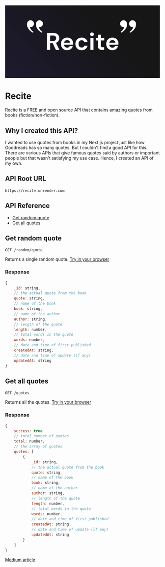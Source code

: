 ![Recite cover with a black gradient background and two quote icons](./images/recite-v1.png)

# Recite

Recite is a FREE and open source API that contains amazing quotes from books (fiction/non-fiction).

## Why I created this API?

I wanted to use quotes from books in my Next.js project just like how Goodreads has so many quotes. But I couldn't find a good API for this. There are various APIs that give famous quotes said by authors or important people but that wasn't satisfying my use case. Hence, I created an API of my own. 

## API Root URL

```
https://recite.onrender.com
```

## API Reference

- [Get random quote](#get-random-quote)
- [Get all quotes](#get-all-quotes)

## Get random quote

```
GET /random/quote
```

Returns a single random quote. 
[Try in your browser](https://recite.onrender.com/random/quote)

### Response

```JavaScript
{
    _id: string,
    // the actual quote from the book
    quote: string,
    // name of the book
    book: string,
    // name of the author
    author: string,
    // length of the quote
    length: number,
    // total words in the quote
    words: number,
    // date and time of first published
    createdAt: string,
    // date and time of update (if any)
    updatedAt: string
}
```


## Get all quotes

```
GET /quotes
```

Returns all the quotes. 
[Try in your browser](https://recite.onrender.com/quotes)

### Response

```JavaScript
{
    success: true
    // total number of quotes
    total: number,
    // The array of quotes
    quotes: [
        {
            _id: string,
            // the actual quote from the book
            quote: string,
            // name of the book
            book: string,
            // name of the author
            author: string,
            // length of the quote
            length: number,
            // total words in the quote
            words: number,
            // date and time of first published
            createdAt: string,
            // date and time of update (if any)
            updatedAt: string
        }
    ]  
}
```
[Medium article](https://medium.com/@sumsourabh14/introducing-recite-a-free-api-for-book-quotes-138dca77f7da)
